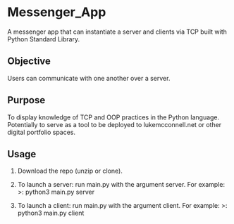# Messenger_App
A messenger app that can instantiate a server and clients via TCP built with Python Standard Library.

## Objective
Users can communicate with one another over a server.

## Purpose
To display knowledge of TCP and OOP practices in the Python language. Potentially to serve as a tool to be deployed to lukemcconnell.net or other digital portfolio spaces.

## Usage
1. Download the repo (unzip or clone).

2. To launch a server: run main.py with the argument server.
For example: >: python3 main.py server

3. To launch a client: run main.py with the argument client.
For example: >: python3 main.py client